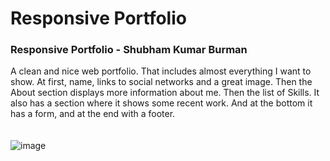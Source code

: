 # Responsive Portfolio
### Responsive Portfolio - Shubham Kumar Burman
A clean and nice web portfolio. That includes almost everything I want to show. At first, name, links to social networks and a great image. Then the About section displays more information about me. Then the list of Skills. It also has a section where it shows some recent work. And at the bottom it has a form, and at the end with a footer. </br></br></br>
![image](https://github.com/user-attachments/assets/7c8344dc-9b9f-42ad-9a0c-8577effdae45)


